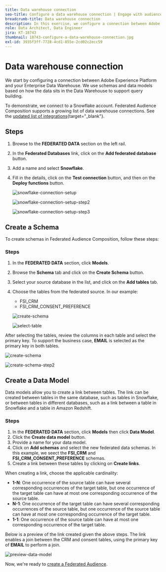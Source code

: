 ```yaml
---
title: Data warehouse connection
seo-title: Configure a data warehouse connection | Engage with audiences directly from your data warehouse using Federated Audience Composition
breadcrumb-title: Data warehouse connection
description: In this exercise, we configure a connection between Adobe Experience Platform and your enterprise Data Warehouse to enable Federated Audience Composition.
role: Data Architect, Data Engineer
jira: KT-18743
thumbnail: 18743-configure-a-data-warehouse-connection.jpg
exl-id: 3935f3ff-7728-4cd1-855e-2cd02c2ecc59
---
```

# Data warehouse connection

We start by configuring a connection between Adobe Experience Platform and your Enterprise Data Warehouse. We use schemas and data models based on how the data sits in the Data Warehouse to support query building. 

To demonstrate, we connect to a Snowflake account. Federated Audience Composition supports a growing list of data warehouse connections. See the [updated list of integrations](https://experienceleague.adobe.com/en/docs/federated-audience-composition/using/start/access-prerequisites){target="_blank"}.

## Steps

1. Browse to the **FEDERATED DATA** section on the left rail.
2. In the **Federated Databases** link, click on the **Add federated database** button.
3. Add a name and select **Snowflake**.
4. Fill in the details, click on the **Test connection** button, and then on the **Deploy functions** button.

   ![snowflake-connection-setup](assets/snowflake-connection-setup.png)

   ![snowflake-connection-setup-step2](assets/snowflake-connection-setup-step2.png)

   ![snowflake-connection-setup-step3](assets/snowflake-connection-setup-step3.png)

## Create a Schema

To create schemas in Federated Audience Composition, follow these steps:

### Steps

1. In the **FEDERATED DATA** section, click **Models**.
2. Browse the **Schema** tab and click on the **Create Schema** button.
3. Select your source database in the list, and click on the **Add tables** tab.
4. Choose the tables from the federated source. In our example:
   - FSI_CRM
   - FSI_CRM_CONSENT_PREFERENCE

   ![create-schema](assets/create-schema.png)

   ![select-table](assets/select-table.png)

After selecting the tables, review the columns in each table and select the primary key. To support the business case, **EMAIL** is selected as the primary key in both tables.

   ![create-schema](assets/create-schema.png)

   ![create-schema-step2](assets/create-schema-step2.png)

## Create a Data Model

Data models allow you to create a link between tables. The link can be created between tables in the same database, such as tables in Snowflake, or between tables in different databases, such as a link between a table in Snowflake and a table in Amazon Redshift.

### Steps

1. In the **FEDERATED DATA** section, click **Models** then click **Data Model**.
2. Click the **Create data model** button.
3. Provide a name for your data model.
4. Click on **Add schemas** and select the new federated data schemas. In this example, we seect the **FSI_CRM** and **FSI_CRM_CONSENT_PREFERENCE** schemas.
5. Create a link between these tables by clicking on **Create links**.

When creating a link, choose the applicable cardinality:

- **1-N**: One occurrence of the source table can have several corresponding occurrences of the target table, but one occurrence of the target table can have at most one corresponding occurrence of the source table.
- **N-1**: One occurrence of the target table can have several corresponding occurrences of the source table, but one occurrence of the source table can have at most one corresponding occurrence of the target table.
- **1-1**: One occurrence of the source table can have at most one corresponding occurrence of the target table.

Below is a preview of the link created given the above steps. The link enables a join between the CRM and consent tables, using the primary key of **EMAIL** to perform a join.

   ![preview-data-model](assets/preview-data-model.png)

Now, we're ready to [create a Federated Audience](create-a-federated-audience.md).
